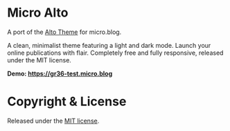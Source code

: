 # Micro Alto

A port of the [Alto Theme](https://alto.ghost.io) for micro.blog.  

A clean, minimalist theme featuring a light and dark mode. Launch your online publications with flair. Completely free and fully responsive, released under the MIT license.

**Demo: https://gr36-test.micro.blog**


# Copyright & License

Released under the [MIT license](LICENSE).

